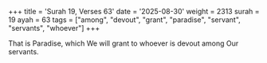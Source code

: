 +++
title = 'Surah 19, Verses 63'
date = '2025-08-30'
weight = 2313
surah = 19
ayah = 63
tags = ["among", "devout", "grant", "paradise", "servant", "servants", "whoever"]
+++

That is Paradise, which We will grant to whoever is devout among Our servants.